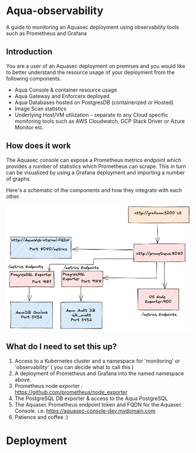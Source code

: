 # Aqua-observability

A guide to monitoring an Aquasec deployment using observability tools such as Prometheus and Grafana 

## Introduction

You are a user of an Aquasec deployment on premises and you would like to better understand the resource usage of your deployment from the following components.
- Aqua Console & container resource usage
- Aqua Gateway and Enforcers deployed.
- Aqua Databases hosted on PostgresDB (containerized or Hosted) 
- Image Scan statistics
- Underlying Host/VM utilization  - separate to any Cloud specific monitoring tools such as AWS Cloudwatch, GCP Stack Driver or Azure Monitor etc.

## How does it work

The Aquasec console can expose a Prometheus metrics endpoint which provides a number of statistics which Prometheus can scrape. This in turn can be visualized by using a Grafana deployment and importing a number of graphs.

Here's a schematic of the components and how they integrate with each other.

<img src="./aqua-obs-2022-02-24-1540.png" alt_text="Aqua Prometheus & Grafana Observability">
<br>

## What do I need to set this up?

1. Access to a Kubernetes cluster and a namespace for  'monitoring' or 'observability' ( you can decide what to call this )
2. A deployment of Prometheus and Grafana into the named namespace above.
3. Prometheus node exporter : https://github.com/prometheus/node_exporter
4. The PostgreSQL DB exporter & access to the Aqua PostgreSQL
5. The Aquasec Prometheus endpoint token and FQDN for the Aquasec Console. i.e. https://aquasec-console-dev.mydomain.com
6. Patience and coffee :) 

# Deployment

